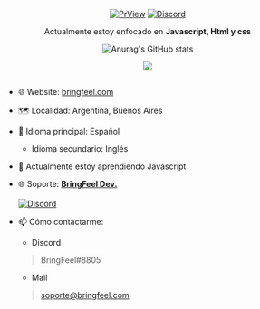<div align="center">
  
[![PrView](https://komarev.com/ghpvc/?username=BringFeel&style=for-the-badge)](https://github.com/BringFeel)
[![Discord](https://img.shields.io/discord/952035654831845457?color=%237289DA&style=for-the-badge)](https://discord.bringfeel.com) </p>
  
<p>Actualmente estoy enfocado en <b>Javascript, Html y css</b></p>
<p><img" src="https://github-readme-stats.vercel.app/api/top-langs/?username=BringFeel&layout=compact&theme=light"></p>
  
  ![Anurag's GitHub stats](https://github-readme-stats.vercel.app/api?username=BringFeel&bg_color=50,790000,002A80&title_color=7BA0FE&text_color=6AA5D9)
<p><img align="center" s<p align="center"><img align="center" src="https://github-readme-stats.vercel.app/api/top-langs/?username=BringFeel&layout=compact&bg_color=50,790000,002A80&title_color=7BA0FE&text_color=6AA5D9""></p>  </div>

 ##
  
- 🌐 Website: [bringfeel.com](https://bringfeel.com/)
- 🗺️ Localidad: Argentina, Buenos Aires
- 💬 Idioma principal: Español
  - Idioma secundario: Inglés
- 🌱 Actualmente estoy aprendiendo Javascript
- 🌐 Soporte: <b>[BringFeel Dev.](https://discord.bringfeel.com)</b>\
  \
[![Discord](https://img.shields.io/discord/952035654831845457?color=%237289DA&style=for-the-badge)](https://discord.bringfeel.com)
- 📫 Cómo contactarme:
  
  - Discord
  >BringFeel#8805
  - Mail
  >soporte@bringfeel.com
